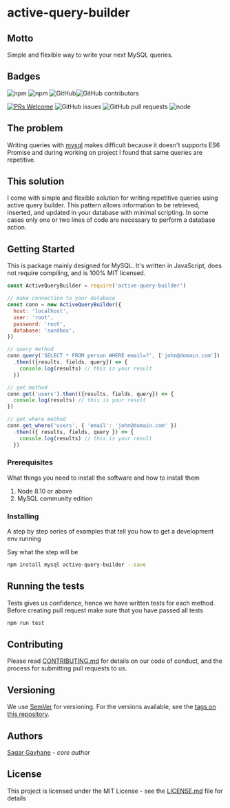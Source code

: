 # active-query-builder

## **Motto**

Simple and flexible way to write your next MySQL queries.

## Badges

 ![npm](https://img.shields.io/npm/dm/active-query-builder.svg?style=flat-square) ![npm](https://img.shields.io/npm/v/active-query-builder.svg?style=flat-square) ![GitHub](https://img.shields.io/github/license/sagar-gavhane/active-query-builder.svg)![GitHub contributors](https://img.shields.io/github/contributors/sagar-gavhane/active-query-builder.svg)

[![PRs Welcome](https://img.shields.io/badge/PRs-welcome-brightgreen.svg?style=flat-square)](http://makeapullrequest.com) ![GitHub issues](https://img.shields.io/github/issues/sagar-gavhane/active-query-builder.svg) ![GitHub pull requests](https://img.shields.io/github/issues-pr-raw/sagar-gavhane/active-query-builder.svg) ![node](https://img.shields.io/badge/node-0.10.33-brightgreen.svg) 

## The problem

Writing queries with [mysql](https://github.com/mysqljs/mysql) makes difficult because it doesn't supports ES6 Promise and during working on project I found that same queries are repetitive.

## This solution

I come with simple and flexible solution for writing repetitive queries using active query builder. This pattern allows information to be retrieved, inserted, and updated in your database with minimal scripting. In some cases only one or two lines of code are necessary to perform a database action.

## Getting Started

This is package mainly designed for MySQL. It's written in JavaScript, does not require compiling, and is 100% MIT licensed.

```javascript
const ActiveQueryBuilder = require('active-query-builder')

// make connection to your database
const conn = new ActiveQueryBuilder({
  host: 'localhost',
  user: 'root',
  password: 'root',
  database: 'sandbox',
})

// query method
conn.query('SELECT * FROM person WHERE email=?', ['john@domain.com'])
  .then(({results, fields, query}) => {
    console.log(results) // this is your result
  })

// get method
conn.get('users').then(({results, fields, query}) => {
  console.log(results) // this is your result
})

// get_where method
conn.get_where('users', { 'email': 'john@domain.com' })
  .then(({ results, fields, query }) => {
    console.log(results) // this is your result
  })
```

### Prerequisites

What things you need to install the software and how to install them

1. Node 8.10 or above
2. MySQL community edition

### Installing

A step by step series of examples that tell you how to get a development env running

Say what the step will be

```bash
npm install mysql active-query-builder --save
```

## Running the tests

Tests gives us confidence, hence we have written tests for each method. Before creating pull request make sure that you have passed all tests

```bash
npm run test
```

## Contributing

Please read [CONTRIBUTING.md](https://github.com/sagar-gavhane/active-query-builder/tree/d506a2ad1bfff5c1be6364f409b7b3c0104c1fe5/CONTRIBUTING.md) for details on our code of conduct, and the process for submitting pull requests to us.

## Versioning

We use [SemVer](http://semver.org/) for versioning. For the versions available, see the [tags on this repository](https://github.com/your/project/tags).

## Authors

[Sagar Gavhane](https://www.twitter.com/sagar_dev44) - _core author_

## License

This project is licensed under the MIT License - see the [LICENSE.md](https://github.com/sagar-gavhane/active-query-builder/tree/d506a2ad1bfff5c1be6364f409b7b3c0104c1fe5/LICENSE.md) file for details

